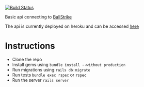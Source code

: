 [![Build Status](https://travis-ci.org/akash93/ball-strike-api.svg?branch=master)](https://travis-ci.org/akash93/ball-strike-api)

Basic api connecting to [ BallStrike ]( https://github.com/akash93/ball-strike )

The api is currently deployed on heroku and can be accessed [here](https://ballstrike-api.herokuapp.com)

# Instructions

  * Clone the repo
  * Install gems using `bundle install --without production`
  * Run migrations using `rails db:migrate`
  * Run tests `bundle exec rspec` or `rspec`
  * Run the server `rails server`

